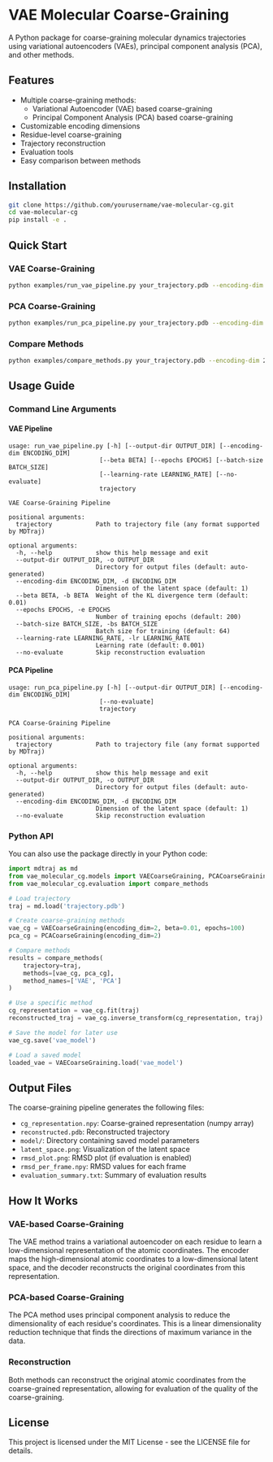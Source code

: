 # VAE Molecular Coarse-Graining

A Python package for coarse-graining molecular dynamics trajectories using variational autoencoders (VAEs), principal component analysis (PCA), and other methods.

## Features

- Multiple coarse-graining methods:
  - Variational Autoencoder (VAE) based coarse-graining
  - Principal Component Analysis (PCA) based coarse-graining
- Customizable encoding dimensions
- Residue-level coarse-graining
- Trajectory reconstruction
- Evaluation tools
- Easy comparison between methods

## Installation

```bash
git clone https://github.com/yourusername/vae-molecular-cg.git
cd vae-molecular-cg
pip install -e .
```

## Quick Start

### VAE Coarse-Graining

```bash
python examples/run_vae_pipeline.py your_trajectory.pdb --encoding-dim 1 --beta 0.01
```

### PCA Coarse-Graining

```bash
python examples/run_pca_pipeline.py your_trajectory.pdb --encoding-dim 1
```

### Compare Methods

```bash
python examples/compare_methods.py your_trajectory.pdb --encoding-dim 2
```

## Usage Guide

### Command Line Arguments

#### VAE Pipeline

```
usage: run_vae_pipeline.py [-h] [--output-dir OUTPUT_DIR] [--encoding-dim ENCODING_DIM]
                         [--beta BETA] [--epochs EPOCHS] [--batch-size BATCH_SIZE]
                         [--learning-rate LEARNING_RATE] [--no-evaluate]
                         trajectory

VAE Coarse-Graining Pipeline

positional arguments:
  trajectory            Path to trajectory file (any format supported by MDTraj)

optional arguments:
  -h, --help            show this help message and exit
  --output-dir OUTPUT_DIR, -o OUTPUT_DIR
                        Directory for output files (default: auto-generated)
  --encoding-dim ENCODING_DIM, -d ENCODING_DIM
                        Dimension of the latent space (default: 1)
  --beta BETA, -b BETA  Weight of the KL divergence term (default: 0.01)
  --epochs EPOCHS, -e EPOCHS
                        Number of training epochs (default: 200)
  --batch-size BATCH_SIZE, -bs BATCH_SIZE
                        Batch size for training (default: 64)
  --learning-rate LEARNING_RATE, -lr LEARNING_RATE
                        Learning rate (default: 0.001)
  --no-evaluate         Skip reconstruction evaluation
```

#### PCA Pipeline

```
usage: run_pca_pipeline.py [-h] [--output-dir OUTPUT_DIR] [--encoding-dim ENCODING_DIM]
                         [--no-evaluate]
                         trajectory

PCA Coarse-Graining Pipeline

positional arguments:
  trajectory            Path to trajectory file (any format supported by MDTraj)

optional arguments:
  -h, --help            show this help message and exit
  --output-dir OUTPUT_DIR, -o OUTPUT_DIR
                        Directory for output files (default: auto-generated)
  --encoding-dim ENCODING_DIM, -d ENCODING_DIM
                        Dimension of the latent space (default: 1)
  --no-evaluate         Skip reconstruction evaluation
```

### Python API

You can also use the package directly in your Python code:

```python
import mdtraj as md
from vae_molecular_cg.models import VAECoarseGraining, PCACoarseGraining
from vae_molecular_cg.evaluation import compare_methods

# Load trajectory
traj = md.load('trajectory.pdb')

# Create coarse-graining methods
vae_cg = VAECoarseGraining(encoding_dim=2, beta=0.01, epochs=100)
pca_cg = PCACoarseGraining(encoding_dim=2)

# Compare methods
results = compare_methods(
    trajectory=traj,
    methods=[vae_cg, pca_cg],
    method_names=['VAE', 'PCA']
)

# Use a specific method
cg_representation = vae_cg.fit(traj)
reconstructed_traj = vae_cg.inverse_transform(cg_representation, traj)

# Save the model for later use
vae_cg.save('vae_model')

# Load a saved model
loaded_vae = VAECoarseGraining.load('vae_model')
```

## Output Files

The coarse-graining pipeline generates the following files:

- `cg_representation.npy`: Coarse-grained representation (numpy array)
- `reconstructed.pdb`: Reconstructed trajectory
- `model/`: Directory containing saved model parameters
- `latent_space.png`: Visualization of the latent space
- `rmsd_plot.png`: RMSD plot (if evaluation is enabled)
- `rmsd_per_frame.npy`: RMSD values for each frame
- `evaluation_summary.txt`: Summary of evaluation results

## How It Works

### VAE-based Coarse-Graining

The VAE method trains a variational autoencoder on each residue to learn a low-dimensional representation of the atomic coordinates. The encoder maps the high-dimensional atomic coordinates to a low-dimensional latent space, and the decoder reconstructs the original coordinates from this representation.

### PCA-based Coarse-Graining

The PCA method uses principal component analysis to reduce the dimensionality of each residue's coordinates. This is a linear dimensionality reduction technique that finds the directions of maximum variance in the data.

### Reconstruction

Both methods can reconstruct the original atomic coordinates from the coarse-grained representation, allowing for evaluation of the quality of the coarse-graining.

## License

This project is licensed under the MIT License - see the LICENSE file for details.
